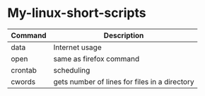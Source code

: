 # My-linux-short-scripts
| Command | Description |
| ---  | --- |
| data | Internet usage          |
| open | same as firefox command |
| crontab | scheduling |
| cwords  | gets number of lines for files in a directory |
